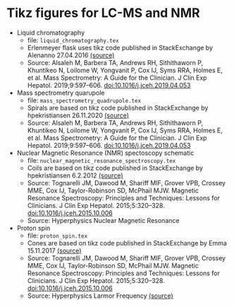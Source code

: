 # Tikz figures for LC-MS and NMR

- Liquid chromatography
  - file: ``liquid_chromatography.tex``
  - Erlenmeyer flask uses tikz code published in StackExchange by
  Alenanno 27.04.2016
  [(source)](https://tex.stackexchange.com/a/306730)
  - Source: Alsaleh M, Barbera TA, Andrews RH, Sithithaworn P,
    Khuntikeo N, Loilome W, Yongvanit P, Cox IJ, Syms RRA, Holmes E,
    et al. Mass Spectrometry: A Guide for the Clinician. J Clin Exp
    Hepatol. 2019;9:597–606. [doi:10.1016/j.jceh.2019.04.053](https://doi.org/10.1016/j.jceh.2019.04.053)
- Mass spectrometry quarupole
  - file: ``mass_spectrometry_quadrupole.tex``
  - Spirals are based on tikz code published in StackExchange by
    hpekristiansen 26.11.2020
    [(source)](https://tex.stackexchange.com/a/572499)
  - Source: Alsaleh M, Barbera TA, Andrews RH, Sithithaworn P,
    Khuntikeo N, Loilome W, Yongvanit P, Cox IJ, Syms RRA, Holmes E,
    et al. Mass Spectrometry: A Guide for the Clinician. J Clin Exp
    Hepatol. 2019;9:597–606. [doi:10.1016/j.jceh.2019.04.053](https://doi.org/10.1016/j.jceh.2019.04.053)
- Nuclear Magnetic Resonance (NMR) spectoscopy schematic
  - file: ``nuclear_magnetic_resonance_spectroscopy.tex``
  - Coils are based on tikz code published in StackExchange by
  hpekristiansen 6.2.2012
  [(source)](https://tex.stackexchange.com/a/43605)
  - Source: Tognarelli JM, Dawood M, Shariff MIF, Grover VPB, Crossey
    MME, Cox IJ, Taylor-Robinson SD, McPhail MJW. Magnetic Resonance
    Spectroscopy: Principles and Techniques: Lessons for Clinicians. J
    Clin Exp    Hepatol. 2015;5:320–328. [doi:10.1016/j.jceh.2015.10.006](https://doi.org/10.1016/j.jceh.2015.10.006)
  - Source: Hyperphysics Nuclear Magnetic Resonance 
- Proton spin
  - file: ``proton_spin.tex``
  - Cones are based on tikz code published in StackExchange by
  Emma 15.11.2017
  [(source)](https://tex.stackexchange.com/a/401378)
  - Source: Tognarelli JM, Dawood M, Shariff MIF, Grover VPB, Crossey
    MME, Cox IJ, Taylor-Robinson SD, McPhail MJW. Magnetic Resonance
    Spectroscopy: Principles and Techniques: Lessons for Clinicians. J
    Clin Exp    Hepatol. 2015;5:320–328. [doi:10.1016/j.jceh.2015.10.006](https://doi.org/10.1016/j.jceh.2015.10.006)
  - Source: Hyperphysics Larmor Frequency
    [(source)](http://hyperphysics.phy-astr.gsu.edu/hbase/Nuclear/larmor.html)


